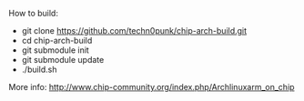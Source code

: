 How to build:

* git clone https://github.com/techn0punk/chip-arch-build.git
* cd chip-arch-build
* git submodule init
* git submodule update
* ./build.sh

More info:
http://www.chip-community.org/index.php/Archlinuxarm_on_chip
